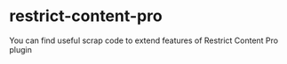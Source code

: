 # restrict-content-pro
You can find useful scrap code to extend features of Restrict Content Pro plugin
